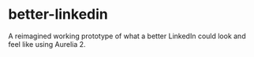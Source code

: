 # better-linkedin
A reimagined working prototype of what a better LinkedIn could look and feel like using Aurelia 2.
